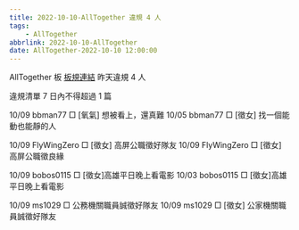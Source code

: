 ```yaml
---
title: 2022-10-10-AllTogether 違規 4 人
tags:
    - AllTogether
abbrlink: 2022-10-10-AllTogether
date: AllTogether-2022-10-10 12:00:00
---
```

AllTogether 板 [板規連結](https://www.ptt.cc/bbs/AllTogether/M.1643211430.A.5FB.html)
昨天違規 4 人
<!-- more -->

違規清單
7 日內不得超過 1 篇

10/09 bbman77 □ [氧氣] 想被看上，還真難
10/05 bbman77 □ [徵女] 找一個能動也能靜的人

10/09 FlyWingZero □ [徵女] 高屏公職徵好隊友
10/09 FlyWingZero □ [徵女] 高屏公職徵良緣

10/09 bobos0115 □ [徵女]高雄平日晚上看電影
10/03 bobos0115 □ [徵女]高雄平日晚上看電影

10/09 ms1029 □ 公務機關職員誠徵好隊友
10/09 ms1029 □ [徵女] 公家機關職員誠徵好隊友